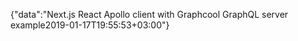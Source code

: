 {"data":"Next.js React Apollo client with Graphcool GraphQL server example2019-01-17T19:55:53+03:00"}
